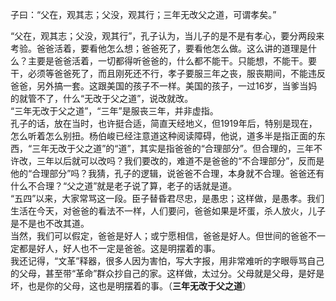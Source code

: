 子曰：“父在，观其志；父没，观其行；三年无改父之道，可谓孝矣。”

“父在，观其志；父没，观其行”，孔子认为，当儿子的是不是有孝心，要分两段来考验。爸爸活着，要看他怎么想；爸爸死了，要看他怎么做。这么讲的道理是什么？主要是爸爸活着，一切都得听爸爸的，什么都不能干。只能想，不能干。要干，必须等爸爸死了，而且刚死还不行，孝子要服三年之丧，服丧期间，不能违反爸爸，另外搞一套。这跟美国的孩子不一样。美国的孩子，一过16岁，当爹当妈的就管不了，什么“无改于父之道”，说改就改。  
“三年无改于父之道”，“三年”是服丧三年，并非虚指。  
孔子的话，放在当时，也许挺合适，简直天经地义，但1919年后，特别是现在，怎么听着怎么别扭。杨伯峻已经注意道这种阅读障碍，他说，道多半是指正面的东西，“三年无改于父之道”的“道”，其实是指爸爸的“合理部分”。但合理的，三年不许改，三年以后就可以改吗？我们要改的，难道不是爸爸的“不合理部分”，反而是他的“合理部分”吗？我猜，孔子的逻辑，说爸爸不合理，本身就不合理。爸爸还有什么不合理？“父之道”就是老子说了算，老子的话就是道。  
“五四”以来，大家常骂这一段。臣子替昏君尽忠，是愚忠；这样做，是愚孝。我们生活在今天，对爸爸的看法不一样，人们要问，爸爸如果是坏蛋，杀人放火，儿子是不是也不改其道。  
当然，我们可以假定，爸爸是好人；或宁愿相信，爸爸是好人。但世间的爸爸不一定都是好人，好人也不一定是爸爸。这是明摆着的事。  
我还记得，“文革”释器，很多人因为害怕，写大字报，用非常难听的字眼辱骂自己的父母，甚至带“革命”群众抄自己的家。这样做，太过分。父母就是父母，是好是坏，也是你的父母，这也是明摆着的事。（**三年无改于父之道**）   

